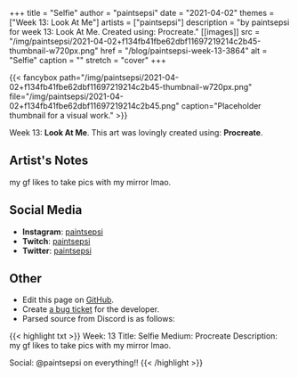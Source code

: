 +++
title =       "Selfie"
author =      "paintsepsi"
date =        "2021-04-02"
themes =      ["Week 13: Look At Me"]
artists =     ["paintsepsi"]
description = "by paintsepsi for week 13: Look At Me. Created using: Procreate."
[[images]]
      src = "/img/paintsepsi/2021-04-02+f134fb41fbe62dbf11697219214c2b45-thumbnail-w720px.png"
      href = "/blog/paintsepsi-week-13-3864"
      alt = "Selfie"
      caption = ""
      stretch = "cover"
+++


{{< fancybox path="/img/paintsepsi/2021-04-02+f134fb41fbe62dbf11697219214c2b45-thumbnail-w720px.png" file="/img/paintsepsi/2021-04-02+f134fb41fbe62dbf11697219214c2b45.png" caption="Placeholder thumbnail for a visual work." >}}


Week 13: **Look At Me**. This art was lovingly created using: **Procreate**.

## Artist's Notes

my gf likes to take pics with my mirror lmao.

## Social Media

- **Instagram**: <a href='https://instagram.com/paintsepsi' target='_blank'>paintsepsi</a>
- **Twitch**: <a href='https://twitch.tv/paintsepsi' target='_blank'>paintsepsi</a>
- **Twitter**: <a href='https://twitter.com/paintsepsi' target='_blank'>paintsepsi</a>

## Other

- Edit this page on [GitHub](https://github.com/teaminkling/web-refresh/edit/main/content/blog/paintsepsi-week-13-3864.md).
- Create [a bug ticket](https://github.com/teaminkling/web-refresh/issues/new?assignees=&labels=bug&template=problem-report.md&title=) for the developer.
- Parsed source from Discord is as follows:

{{< highlight txt >}}
Week: 13
Title: Selfie
Medium: Procreate
Description: my gf likes to take pics with my mirror lmao.

Social: @paintsepsi on everything!!
{{< /highlight >}}